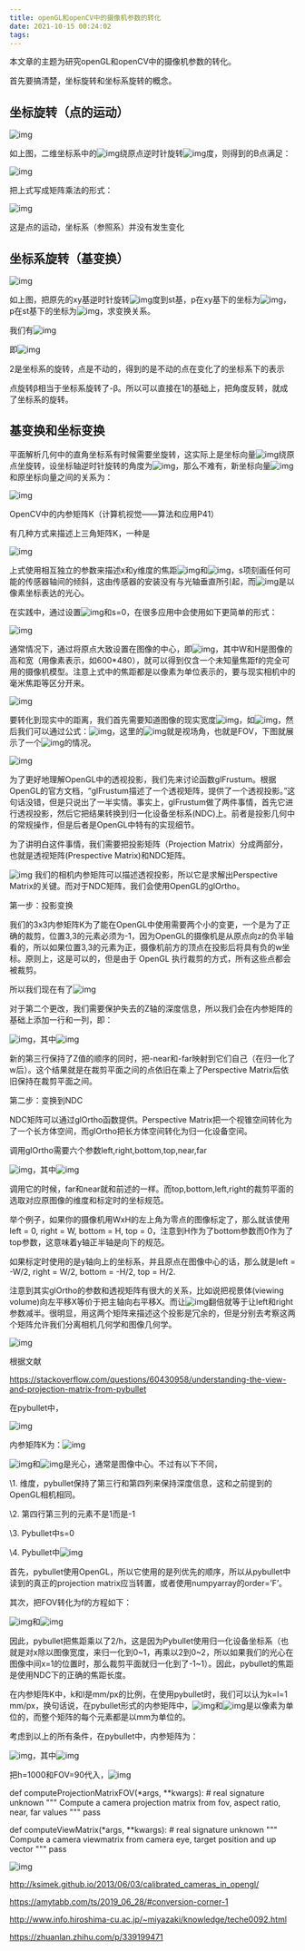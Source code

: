 ```yaml
---
title: openGL和openCV中的摄像机参数的转化
date: 2021-10-15 00:24:02
tags:
---
```


本文章的主题为研究openGL和openCV中的摄像机参数的转化。<!-- more -->

首先要搞清楚，坐标旋转和坐标系旋转的概念。

## **坐标旋转（点的运动）**

 

![img](opencv-opengl-camera-conversion/wps63.jpg) 

如上图，二维坐标系中的![img](opencv-opengl-camera-conversion/wps64.png)绕原点逆时针旋转![img](opencv-opengl-camera-conversion/wps65.png)度，则得到的B点满足：

![img](opencv-opengl-camera-conversion/wps66.png)

把上式写成矩阵乘法的形式：

![img](opencv-opengl-camera-conversion/wps67.png)

这是点的运动，坐标系（参照系）并没有发生变化

## **坐标系旋转（基变换）**

![img](opencv-opengl-camera-conversion/wps68.jpg) 

如上图，把原先的xy基逆时针旋转![img](opencv-opengl-camera-conversion/wps69.png)度到st基，p在xy基下的坐标为![img](opencv-opengl-camera-conversion/wps70.png)，p在st基下的坐标为![img](opencv-opengl-camera-conversion/wps71.png)，求变换关系。

我们有![img](opencv-opengl-camera-conversion/wps72.png)

即![img](opencv-opengl-camera-conversion/wps73.png)

2是坐标系的旋转，点是不动的，得到的是不动的点在变化了的坐标系下的表示

点旋转β相当于坐标系旋转了-β。所以可以直接在1的基础上，把角度反转，就成了坐标系的旋转。

 

## **基变换和坐标变换**

平面解析几何中的直角坐标系有时候需要坐旋转，这实际上是坐标向量![img](opencv-opengl-camera-conversion/wps74.png)绕原点坐旋转，设坐标轴逆时针旋转的角度为![img](opencv-opengl-camera-conversion/wps75.png)，那么不难有，新坐标向量![img](opencv-opengl-camera-conversion/wps76.png)和原坐标向量之间的关系为：

![img](opencv-opengl-camera-conversion/wps77.png)

 

OpenCV中的内参矩阵K（计算机视觉——算法和应用P41）

有几种方式来描述上三角矩阵K，一种是

![img](opencv-opengl-camera-conversion/wps78.png)

上式使用相互独立的参数来描述x和y维度的焦距![img](opencv-opengl-camera-conversion/wps79.png)和![img](opencv-opengl-camera-conversion/wps80.png)，s项刻画任何可能的传感器轴间的倾斜，这由传感器的安装没有与光轴垂直所引起，而![img](opencv-opengl-camera-conversion/wps81.png)是以像素坐标表达的光心。

在实践中，通过设置![img](opencv-opengl-camera-conversion/wps82.png)和s=0，在很多应用中会使用如下更简单的形式：

![img](opencv-opengl-camera-conversion/wps83.png)

通常情况下，通过将原点大致设置在图像的中心，即![img](opencv-opengl-camera-conversion/wps84.png)，其中W和H是图像的高和宽（用像素表示，如600*480），就可以得到仅含一个未知量焦距f的完全可用的摄像机模型。注意上式中的焦距都是以像素为单位表示的，要与现实相机中的毫米焦距等区分开来。

![img](opencv-opengl-camera-conversion/wps85.jpg) 

要转化到现实中的距离，我们首先需要知道图像的现实宽度![img](opencv-opengl-camera-conversion/wps86.png)，如![img](opencv-opengl-camera-conversion/wps87.png)，然后我们可以通过公式：![img](opencv-opengl-camera-conversion/wps88.png)，这里的![img](opencv-opengl-camera-conversion/wps89.png)就是视场角，也就是FOV，下图就展示了一个![img](opencv-opengl-camera-conversion/wps90.png)的情况。

![img](opencv-opengl-camera-conversion/wps91.png) 

 

 

为了更好地理解OpenGL中的透视投影，我们先来讨论函数glFrustum。根据OpenGL的官方文档，“glFrustum描述了一个透视矩阵，提供了一个透视投影。”这句话没错，但是只说出了一半实情。事实上，glFrustum做了两件事情，首先它进行透视投影，然后它把结果转换到归一化设备坐标系(NDC)上。前者是投影几何中的常规操作，但是后者是OpenGL中特有的实现细节。

为了讲明白这件事情，我们需要把投影矩阵（Projection Matrix）分成两部分，也就是透视矩阵(Prespective Matrix)和NDC矩阵。

![img](opencv-opengl-camera-conversion/wps92.png)
	我们的相机内参矩阵可以描述透视投影，所以它是求解出Perspective Matrix的关键。而对于NDC矩阵，我们会使用OpenGL的glOrtho。

 

第一步：投影变换

我们的3x3内参矩阵K为了能在OpenGL中使用需要两个小的变更，一个是为了正确的裁剪，位置3,3的元素必须为-1，因为OpenGL的摄像机是从原点向z的负半轴看的，所以如果位置3,3的元素为正，摄像机前方的顶点在投影后将具有负的w坐标。原则上，这是可以的，但是由于 OpenGL 执行裁剪的方式，所有这些点都会被裁剪。

所以我们现在有了![img](opencv-opengl-camera-conversion/wps93.png)

对于第二个更改，我们需要保护失去的Z轴的深度信息，所以我们会在内参矩阵的基础上添加一行和一列，即：

![img](opencv-opengl-camera-conversion/wps94.png)，其中![img](opencv-opengl-camera-conversion/wps95.png)

新的第三行保持了Z值的顺序的同时，把-near和-far映射到它们自己（在归一化了w后）。这个结果就是在裁剪平面之间的点依旧在乘上了Perspective Matrix后依旧保持在裁剪平面之间。

 

第二步：变换到NDC

NDC矩阵可以通过glOrtho函数提供。Perspective Matrix把一个视锥空间转化为了一个长方体空间，而glOrtho把长方体空间转化为归一化设备空间。

调用glOrtho需要六个参数left,right,bottom,top,near,far

![img](opencv-opengl-camera-conversion/wps96.png)，其中![img](opencv-opengl-camera-conversion/wps97.png)

调用它的时候，far和near就和前述的一样。而top,bottom,left,right的裁剪平面的选取对应原图像的维度和标定时的坐标规范。

举个例子，如果你的摄像机用WxH的左上角为零点的图像标定了，那么就该使用left = 0, right = W, bottom = H, top = 0，注意到H作为了bottom参数而0作为了top参数，这意味着y轴正半轴是向下的规范。

如果标定时使用的是y轴向上的坐标系，并且原点在图像中心的话，那么就是left = -W/2, right = W/2, bottom = -H/2, top = H/2.

注意到其实glOrtho的参数和透视矩阵有很大的关系，比如说把视景体(viewing volume)向左平移X等价于把主轴向右平移X。而让![img](opencv-opengl-camera-conversion/wps98.png)翻倍就等于让left和right参数减半。很明显，用这两个矩阵来描述这个投影是冗余的，但是分别去考察这两个矩阵允许我们分离相机几何学和图像几何学。

 

![img](opencv-opengl-camera-conversion/wps99.png)

 

根据文献

https://stackoverflow.com/questions/60430958/understanding-the-view-and-projection-matrix-from-pybullet

在pybullet中，

![img](opencv-opengl-camera-conversion/wps100.png)

内参矩阵K为：![img](opencv-opengl-camera-conversion/wps101.png)

![img](opencv-opengl-camera-conversion/wps102.png)和![img](opencv-opengl-camera-conversion/wps103.png)是光心，通常是图像中心。不过有以下不同，

\1. 维度，pybullet保持了第三行和第四列来保持深度信息，这和之前提到的OpenGL相机相同。

\2. 第四行第三列的元素不是1而是-1

\3. Pybullet中s=0

\4. Pybullet中![img](opencv-opengl-camera-conversion/wps104.png)

首先，pybullet使用OpenGL，所以它使用的是列优先的顺序，所以从pybullet中读到的真正的projection matrix应当转置，或者使用numpyarray的order=’F’。

其次，把FOV转化为f的方程如下：

![img](opencv-opengl-camera-conversion/wps105.png)和![img](opencv-opengl-camera-conversion/wps106.png)

因此，pybullet把焦距乘以了2/h，这是因为Pybullet使用归一化设备坐标系（也就是对x除以图像宽度，来归一化到0~1，再乘以2到0~2，所以如果我们的光心在图像中间x=1的位置时，那么裁剪平面就归一化到了-1~1）。因此，pybullet的焦距是使用NDC下的正确的焦距长度。

在内参矩阵K中，k和l是mm/px的比例，在使用pybullet时，我们可以认为k=l=1 mm/px，换句话说，在pybullet形式的内参矩阵中，![img](opencv-opengl-camera-conversion/wps107.png)和![img](opencv-opengl-camera-conversion/wps108.png)是以像素为单位的，而整个矩阵的每个元素都是以mm为单位的。

考虑到以上的所有条件，在pybullet中，内参矩阵为：

![img](opencv-opengl-camera-conversion/wps109.png)，其中![img](opencv-opengl-camera-conversion/wps110.png)

把h=1000和FOV=90代入，![img](opencv-opengl-camera-conversion/wps111.png)

def computeProjectionMatrixFOV(*args, **kwargs): # real signature unknown
  """ Compute a camera projection matrix from fov, aspect ratio, near, far values """
  pass

def computeViewMatrix(*args, **kwargs): # real signature unknown
  """ Compute a camera viewmatrix from camera eye,  target position and up vector """
  pass

 

![img](opencv-opengl-camera-conversion/wps112.png)

 

 

http://ksimek.github.io/2013/06/03/calibrated_cameras_in_opengl/

https://amytabb.com/ts/2019_06_28/#conversion-corner-1

http://www.info.hiroshima-cu.ac.jp/~miyazaki/knowledge/teche0092.html

https://zhuanlan.zhihu.com/p/339199471

 